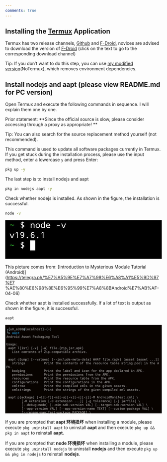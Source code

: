 ```yaml
---
comments: true
---
```

## Installing the [Termux](https://github.com/termux/termux-app/releases) Application
Termux has two release channels, [Github](https://github.com/termux/termux-app/releases) and [F-Droid](https://f-droid.org/packages/com.termux/ ), novices are advised to download the version of [F-Droid](https://f-droid.org/packages/com.termux/) (click on the text to go to the corresponding download channel)

Tip: If you don’t want to do this step, you can use [my modified version](https://t.me/xiayinlily)(NoTermux), which removes environment dependencies.

## Install nodejs and aapt (please view README.md for PC version)
Open Termux and execute the following commands in sequence. I will explain them one by one.

Prior statement: **Since the official source is slow, please consider accessing through a proxy as appropriate! **

Tip: You can also search for the source replacement method yourself (not recommended).

This command is used to update all software packages currently in Termux. If you get stuck during the installation process, please use the input method, enter a lowercase `y` and press Enter:
```bash
pkg up -y
```

The last step is to install nodejs and aapt
```bash
pkg in nodejs aapt -y
```

Check whether nodejs is installed. As shown in the figure, the installation is successful.
```bash
node -v
```

![](../assets/20230505102753101.jpg)

This picture comes from: [Introduction to Mysterious Module Tutorial (Android)](https://telegra.ph/%E7%A5%9E%E7%A7%98%E6%A8%A1%E5%9D%97%E7 %AE%80%E6%98%8E%E6%95%99%E7%A8%8BAndroid%E7%AB%AF-04-06)

Check whether aapt is installed successfully. If a lot of text is output as shown in the figure, it is successful.
```bash
aapt
```

![Installation successful](../assets/20230906153119436.jpg)

If you are prompted that **aapt 环境损坏** when installing a module, please execute `pkg uninstall aapt` to uninstall **aapt** and then execute `pkg up && pkg in aapt` to reinstall **aapt**.

If you are prompted that **node 环境损坏** when installing a module, please execute `pkg uninstall nodejs` to uninstall **nodejs** and then execute `pkg up && pkg in nodejs` to reinstall **nodejs**.
